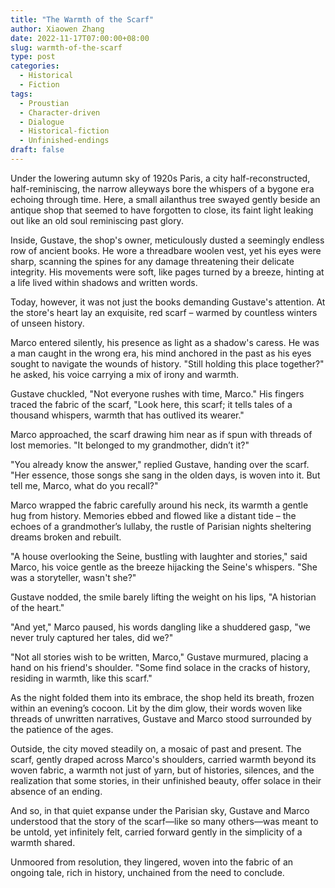 ```yaml
---
title: "The Warmth of the Scarf"
author: Xiaowen Zhang
date: 2022-11-17T07:00:00+08:00
slug: warmth-of-the-scarf
type: post
categories:
  - Historical
  - Fiction
tags:
  - Proustian
  - Character-driven
  - Dialogue
  - Historical-fiction
  - Unfinished-endings
draft: false
---
```


Under the lowering autumn sky of 1920s Paris, a city half-reconstructed, half-reminiscing, the narrow alleyways bore the whispers of a bygone era echoing through time. Here, a small ailanthus tree swayed gently beside an antique shop that seemed to have forgotten to close, its faint light leaking out like an old soul reminiscing past glory. 

Inside, Gustave, the shop's owner, meticulously dusted a seemingly endless row of ancient books. He wore a threadbare woolen vest, yet his eyes were sharp, scanning the spines for any damage threatening their delicate integrity. His movements were soft, like pages turned by a breeze, hinting at a life lived within shadows and written words.

Today, however, it was not just the books demanding Gustave's attention. At the store's heart lay an exquisite, red scarf – warmed by countless winters of unseen history.

Marco entered silently, his presence as light as a shadow's caress. He was a man caught in the wrong era, his mind anchored in the past as his eyes sought to navigate the wounds of history. "Still holding this place together?" he asked, his voice carrying a mix of irony and warmth.

Gustave chuckled, "Not everyone rushes with time, Marco." His fingers traced the fabric of the scarf, "Look here, this scarf; it tells tales of a thousand whispers, warmth that has outlived its wearer."

Marco approached, the scarf drawing him near as if spun with threads of lost memories. "It belonged to my grandmother, didn’t it?"

"You already know the answer," replied Gustave, handing over the scarf. "Her essence, those songs she sang in the olden days, is woven into it. But tell me, Marco, what do you recall?"

Marco wrapped the fabric carefully around his neck, its warmth a gentle hug from history. Memories ebbed and flowed like a distant tide – the echoes of a grandmother’s lullaby, the rustle of Parisian nights sheltering dreams broken and rebuilt.

"A house overlooking the Seine, bustling with laughter and stories," said Marco, his voice gentle as the breeze hijacking the Seine's whispers. "She was a storyteller, wasn't she?"

Gustave nodded, the smile barely lifting the weight on his lips, "A historian of the heart."

"And yet," Marco paused, his words dangling like a shuddered gasp, "we never truly captured her tales, did we?"

"Not all stories wish to be written, Marco," Gustave murmured, placing a hand on his friend's shoulder. "Some find solace in the cracks of history, residing in warmth, like this scarf."

As the night folded them into its embrace, the shop held its breath, frozen within an evening’s cocoon. Lit by the dim glow, their words woven like threads of unwritten narratives, Gustave and Marco stood surrounded by the patience of the ages.

Outside, the city moved steadily on, a mosaic of past and present. The scarf, gently draped across Marco's shoulders, carried warmth beyond its woven fabric, a warmth not just of yarn, but of histories, silences, and the realization that some stories, in their unfinished beauty, offer solace in their absence of an ending.

And so, in that quiet expanse under the Parisian sky, Gustave and Marco understood that the story of the scarf—like so many others—was meant to be untold, yet infinitely felt, carried forward gently in the simplicity of a warmth shared.

Unmoored from resolution, they lingered, woven into the fabric of an ongoing tale, rich in history, unchained from the need to conclude.